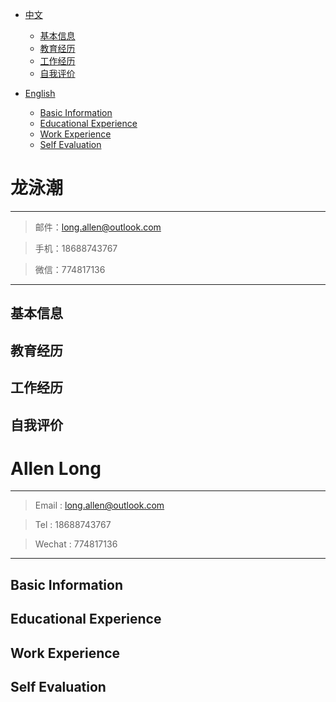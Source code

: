 
- [中文](#龙泳潮) 	     
	- [基本信息](#基本信息)   	    
	- [教育经历](#教育经历)   	    
	- [工作经历](#工作经历)   	    
	- [自我评价](#自我评价)   	    

- [English](#allen-long)  	
	- [Basic Information](#basic-information)     	        
	- [Educational Experience](#educational-experience)       	      
	- [Work Experience](#work-experience)          	  
	- [Self Evaluation](#self-evaluation)        	 



# 龙泳潮
---

> 邮件：long.allen@outlook.com	

> 手机：18688743767	

> 微信：774817136		

---

## 基本信息
## 教育经历
## 工作经历
## 自我评价


# Allen Long
---

> Email : long.allen@outlook.com

> Tel : 18688743767			

> Wechat : 774817136	

---

## Basic Information
## Educational Experience
## Work Experience
## Self Evaluation
